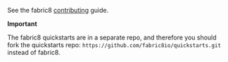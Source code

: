 See the fabric8 [contributing](https://github.com/fabric8io/fabric8/blob/master/Contributing.md) guide.

**Important** 

The fabric8 quickstarts are in a separate repo, and therefore you should fork the quickstarts repo: `https://github.com/fabric8io/quickstarts.git` instead of fabric8.


